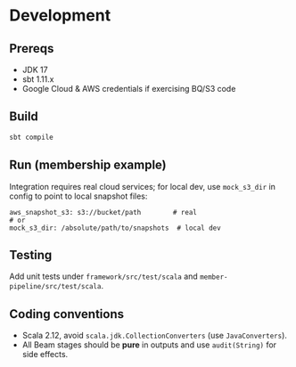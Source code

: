 # Development

## Prereqs
- JDK 17
- sbt 1.11.x
- Google Cloud & AWS credentials if exercising BQ/S3 code

## Build
```bash
sbt compile
```

## Run (membership example)
Integration requires real cloud services; for local dev, use `mock_s3_dir` in config to point to local snapshot files:
```
aws_snapshot_s3: s3://bucket/path        # real
# or
mock_s3_dir: /absolute/path/to/snapshots  # local dev
```

## Testing
Add unit tests under `framework/src/test/scala` and `member-pipeline/src/test/scala`.

## Coding conventions
- Scala 2.12, avoid `scala.jdk.CollectionConverters` (use `JavaConverters`).
- All Beam stages should be **pure** in outputs and use `audit(String)` for side effects.
